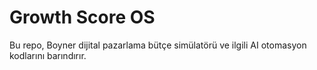 # Growth Score OS

Bu repo, Boyner dijital pazarlama bütçe simülatörü ve ilgili AI otomasyon kodlarını barındırır.
